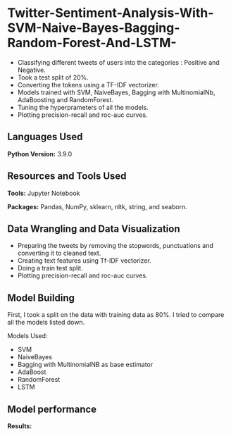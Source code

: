 # Twitter-Sentiment-Analysis-With-SVM-Naive-Bayes-Bagging-Random-Forest-And-LSTM-


* Classifying different tweets of users into the categories : Positive and Negative.
* Took a test split of 20%.
* Converting the tokens using a TF-IDF vectorizer.
* Models trained with SVM, NaiveBayes, Bagging with MultinomialNb, AdaBoosting and RandomForest.
* Tuning the hyperprameters of all the models.
* Plotting precision-recall and roc-auc curves.


## Languages Used 
**Python Version:** 3.9.0

## Resources and Tools Used
**Tools:** Jupyter Notebook

**Packages:** Pandas, NumPy, sklearn, nltk, string, and seaborn.  



## Data Wrangling and Data Visualization
* Preparing the tweets by removing the stopwords, punctuations and converting it to cleaned text.
* Creating text features using Tf-IDF vectorizer.
* Doing a train test split.
* Plotting precision-recall and roc-auc curves.



## Model Building 

First, I took a split on the data with training data as 80%. I tried to compare all the models listed down.

Models Used:

* SVM
* NaiveBayes
* Bagging with MultinomialNB as base estimator
* AdaBoost
* RandomForest
* LSTM

## Model performance

**Results:**


